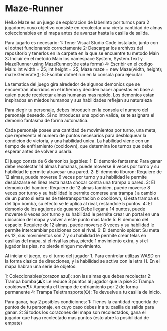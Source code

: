 # Maze-Runner
Hell.o Maze es un juego de exploracion de laberinto por turnos para 2 jugadores cuyo objetivo consiste en recolectar una cierta cantidad de almas coleccionables en el mapa antes de avanzar hasta la casilla de salida.

Para jugarlo es necesario:
1: Tener Visual Studio Code instalado, junto con el dotnet funcionando correctamente
2: Descargar los archivos del repositorio y tenerlos en la carpeta en la que se encuentre tu metodo Main
3: Incluir en el metodo Main los namespace System, System.Text y MazeRunner
using MazeRunner;(de esta forma)
4: Escribir en el codigo Main:
int width = 25;
int height = 25;
Maze maze = new Maze(width, height);
maze.Generate();
5: Escribir dotnet run en la consola para ejecutar



La tematica del juego gira alrededor de algunos demonios que se encuentran aburridos en el infierno y deciden hacer apuestas en base a quien puede recolectar almas humanas mas rapido. Los demonios estan inspirados en miedos humanos y sus habilidades reflejan su naturaleza

Para elegir tu personaje, debes introducir en la consola el numero del personaje deseado. Si no introduces una opcion valida, se te asignara el demonio fantasma de forma automatica.

Cada personaje posee una cantidad de movimientos por turno, una meta, que representa el numero de puntos necesarios para desbloquear la condicion de victoria, y una habilidad unica. La habilidad viene con un tiempo de enfriamiento (cooldown), que determina los turnos que debe esperar antes de volver a usarla.

El juego consta de 6 demonios jugables:
1: El demonio fantasma: Para ganar debe recolectar 14 almas humanas, puede moverse 9 veces por turno y su habilidad le permite atravesar una pared.
2: El demonio tiburon: Requiere de 12 almas, puede moverse 6 veces por turno y su habilidad le permite desplazarse en linea recta hasta chocar contra una trampa o pared.
3: El demonio del hambre: Requiere de 12 almas tambien, puede moverse 8 veces por turno y su habilidad le permite comerse una trampa ( a cambio de un punto si esta es de teletransportacion o cooldown, si esta trampa es del tipo bomba, su efecto se le aplica al rival, restandole 5 puntos.
4: El demonio de los agujeros de gusano: Debe llegar a 14 puntos, puede moverse 8 veces por turno y su habilidad le permite crear un portal en una ubicacion del mapa y volver a este punto mas tarde
5: El demonio del espacio: Requiere de 12 almas, puede moverse 8 veces y su habilidad le permite intercambiar posiciones con el rival.
6: El demonio spider: Su meta es 12, sus movimientos son 7 y su habilidad le permite crear telas en casillas del mapa, si el rival las pisa, pierde 1 movimiento extra, y si el jugador las pisa, no pierde ningun movimiento.

Al iniciar el juego, es el turno del jugador 1. Para controlar utilizas WASD en la forma clasica de direcciones, y la habilidad se activa con la letra H. En el mapa habran una serie de objetos:

1: Coleccionables(corazon azul): son las almas que debes recolectar
2: Trampa bomba(⚠): Le reduce 3 puntos al jugador que la pise
3: Trampa cooldown(¶): Aumenta el tiempo de enfriamiento por 2 de forma permanente
4: Trampa Teletransporte(Φ): Te devuelve a tu casilla de inicio.

Para ganar, hay 2 posibles condiciones:
1: Tienes la cantidad requerida de puntos de tu personaje, en cuyo caso debes ir a tu casilla de salida para ganar.
2: Si todos los corazones del mapa son recolectados, gana el jugador que haya recolectado mas puntos (esto abre la posibilidad de empate)

